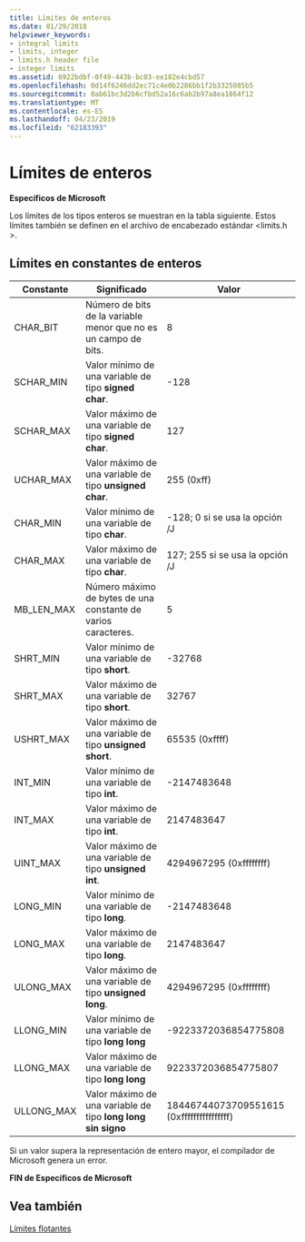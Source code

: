 ```yaml
---
title: Límites de enteros
ms.date: 01/29/2018
helpviewer_keywords:
- integral limits
- limits, integer
- limits.h header file
- integer limits
ms.assetid: 6922bdbf-0f49-443b-bc03-ee182e4cbd57
ms.openlocfilehash: 0d14f6246dd2ec71c4e0b2286bb1f2b3325085b5
ms.sourcegitcommit: 0ab61bc3d2b6cfbd52a16c6ab2b97a8ea1864f12
ms.translationtype: MT
ms.contentlocale: es-ES
ms.lasthandoff: 04/23/2019
ms.locfileid: "62183393"
---
```

# <a name="integer-limits"></a>Límites de enteros

**Específicos de Microsoft**

Los límites de los tipos enteros se muestran en la tabla siguiente. Estos límites también se definen en el archivo de encabezado estándar \<limits.h >.

## <a name="limits-on-integer-constants"></a>Límites en constantes de enteros

|Constante|Significado|Valor|
|--------------|-------------|-----------|
|CHAR_BIT|Número de bits de la variable menor que no es un campo de bits.|8|
|SCHAR_MIN|Valor mínimo de una variable de tipo **signed char**.|-128|
|SCHAR_MAX|Valor máximo de una variable de tipo **signed char**.|127|
|UCHAR_MAX|Valor máximo de una variable de tipo **unsigned char**.|255 (0xff)|
|CHAR_MIN|Valor mínimo de una variable de tipo **char**.|-128; 0 si se usa la opción /J|
|CHAR_MAX|Valor máximo de una variable de tipo **char**.|127; 255 si se usa la opción /J|
|MB_LEN_MAX|Número máximo de bytes de una constante de varios caracteres.|5|
|SHRT_MIN|Valor mínimo de una variable de tipo **short**.|-32768|
|SHRT_MAX|Valor máximo de una variable de tipo **short**.|32767|
|USHRT_MAX|Valor máximo de una variable de tipo **unsigned short**.|65535 (0xffff)|
|INT_MIN|Valor mínimo de una variable de tipo **int**.|-2147483648|
|INT_MAX|Valor máximo de una variable de tipo **int**.|2147483647|
|UINT_MAX|Valor máximo de una variable de tipo **unsigned int**.|4294967295 (0xffffffff)|
|LONG_MIN|Valor mínimo de una variable de tipo **long**.|-2147483648|
|LONG_MAX|Valor máximo de una variable de tipo **long**.|2147483647|
|ULONG_MAX|Valor máximo de una variable de tipo **unsigned long**.|4294967295 (0xffffffff)|
|LLONG_MIN|Valor mínimo de una variable de tipo **long long**|-9223372036854775808|
|LLONG_MAX|Valor máximo de una variable de tipo **long long**|9223372036854775807|
|ULLONG_MAX|Valor máximo de una variable de tipo **long long sin signo**|18446744073709551615 (0xffffffffffffffff)|

Si un valor supera la representación de entero mayor, el compilador de Microsoft genera un error.

**FIN de Específicos de Microsoft**

## <a name="see-also"></a>Vea también

[Límites flotantes](../cpp/floating-limits.md)